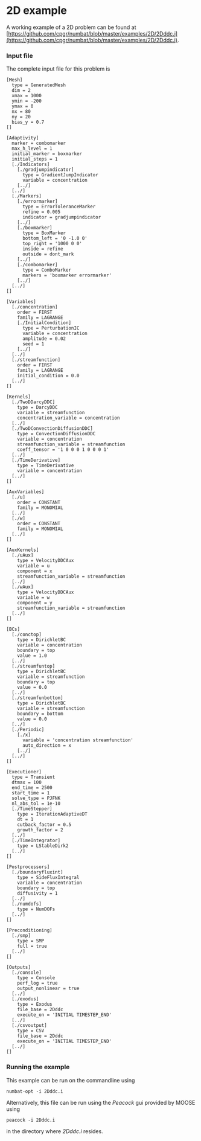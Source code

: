 # 2D example

A working example of a 2D problem can be found at [https://github.com/cpgr/numbat/blob/master/examples/2D/2Dddc.i](https://github.com/cpgr/numbat/blob/master/examples/2D/2Dddc.i).

### Input file

The complete input file for this problem is

    [Mesh]
      type = GeneratedMesh
      dim = 2
      xmax = 1000
      ymin = -200
      ymax = 0
      nx = 80
      ny = 20
      bias_y = 0.7
    []

    [Adaptivity]
      marker = combomarker
      max_h_level = 1
      initial_marker = boxmarker
      initial_steps = 1
      [./Indicators]
        [./gradjumpindicator]
          type = GradientJumpIndicator
          variable = concentration
        [../]
      [../]
      [./Markers]
        [./errormarker]
          type = ErrorToleranceMarker
          refine = 0.005
          indicator = gradjumpindicator
        [../]
        [./boxmarker]
          type = BoxMarker
          bottom_left = '0 -1.0 0'
          top_right = '1000 0 0'
          inside = refine
          outside = dont_mark
        [../]
        [./combomarker]
          type = ComboMarker
          markers = 'boxmarker errormarker'
        [../]
      [../]
    []

    [Variables]
      [./concentration]
        order = FIRST
        family = LAGRANGE
        [./InitialCondition]
          type = PerturbationIC
          variable = concentration
          amplitude = 0.02
          seed = 1
        [../]
      [../]
      [./streamfunction]
        order = FIRST
        family = LAGRANGE
        initial_condition = 0.0
      [../]
    []

    [Kernels]
      [./TwoDDarcyDDC]
        type = DarcyDDC
        variable = streamfunction
        concentration_variable = concentration
      [../]
      [./TwoDConvectionDiffusionDDC]
        type = ConvectionDiffusionDDC
        variable = concentration
        streamfunction_variable = streamfunction
        coeff_tensor = '1 0 0 0 1 0 0 0 1'
      [../]
      [./TimeDerivative]
        type = TimeDerivative
        variable = concentration
      [../]
    []

    [AuxVariables]
      [./u]
        order = CONSTANT
        family = MONOMIAL
      [../]
      [./w]
        order = CONSTANT
        family = MONOMIAL
      [../]
    []

    [AuxKernels]
      [./uAux]
        type = VelocityDDCAux
        variable = u
        component = x
        streamfunction_variable = streamfunction
      [../]
      [./wAux]
        type = VelocityDDCAux
        variable = w
        component = y
        streamfunction_variable = streamfunction
      [../]
    []

    [BCs]
      [./conctop]
        type = DirichletBC
        variable = concentration
        boundary = top
        value = 1.0
      [../]
      [./streamfuntop]
        type = DirichletBC
        variable = streamfunction
        boundary = top
        value = 0.0
      [../]
      [./streamfunbottom]
        type = DirichletBC
        variable = streamfunction
        boundary = bottom
        value = 0.0
      [../]
      [./Periodic]
        [./x]
          variable = 'concentration streamfunction'
          auto_direction = x
        [../]
      [../]
    []

    [Executioner]
      type = Transient
      dtmax = 100
      end_time = 2500
      start_time = 1
      solve_type = PJFNK
      nl_abs_tol = 1e-10
      [./TimeStepper]
        type = IterationAdaptiveDT
        dt = 1
        cutback_factor = 0.5
        growth_factor = 2
      [../]
      [./TimeIntegrator]
        type = LStableDirk2
      [../]
    []

    [Postprocessors]
      [./boundaryfluxint]
        type = SideFluxIntegral
        variable = concentration
        boundary = top
        diffusivity = 1
      [../]
      [./numdofs]
        type = NumDOFs
      [../]
    []

    [Preconditioning]
      [./smp]
        type = SMP
        full = true
      [../]
    []

    [Outputs]
      [./console]
        type = Console
        perf_log = true
        output_nonlinear = true
      [../]
      [./exodus]
        type = Exodus
        file_base = 2Dddc
        execute_on = 'INITIAL TIMESTEP_END'
      [../]
      [./csvoutput]
        type = CSV
        file_base = 2Dddc
        execute_on = 'INITIAL TIMESTEP_END'
      [../]
    []

### Running the example

This example can be run on the commandline using

    numbat-opt -i 2Dddc.i

Alternatively, this file can be run using the *Peacock* gui provided by MOOSE using

    peacock -i 2Dddc.i

in the directory where *2Dddc.i* resides.
